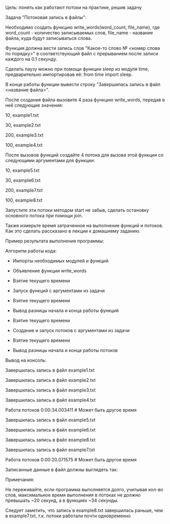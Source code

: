 Цель: понять как работают потоки на практике, решив задачу

Задача "Потоковая запись в файлы":

Необходимо создать функцию write_words(word_count, file_name), где word_count - количество записываемых слов, file_name - название файла, куда будут записываться слова.

Функция должна вести запись слов "Какое-то слово № <номер слова по порядку>" в соответствующий файл с прерыванием после записи каждого на 0.1 секунду.

Сделать паузу можно при помощи функции sleep из модуля time, предварительно импортировав её: from time import sleep.

В конце работы функции вывести строку "Завершилась запись в файл <название файла>".

После создания файла вызовите 4 раза функцию write_words, передав в неё следующие значения:

10, example1.txt

30, example2.txt

200, example3.txt

100, example4.txt

После вызовов функций создайте 4 потока для вызова этой функции со следующими аргументами для функции:

10, example5.txt

30, example6.txt

200, example7.txt

100, example8.txt

Запустите эти потоки методом start не забыв, сделать остановку основного потока при помощи join.

Также измерьте время затраченное на выполнение функций и потоков. Как это сделать рассказано в лекции к домашнему заданию.

Пример результата выполнения программы:

Алгоритм работы кода:

- Импорты необходимых модулей и функций

- Объявление функции write_words

- Взятие текущего времени

- Запуск функций с аргументами из задачи

- Взятие текущего времени

- Вывод разницы начала и конца работы функций

- Взятие текущего времени

- Создание и запуск потоков с аргументами из задачи

- Взятие текущего времени

- Вывод разницы начала и конца работы потоков

Вывод на консоль:

Завершилась запись в файл example1.txt

Завершилась запись в файл example2.txt

Завершилась запись в файл example3.txt

Завершилась запись в файл example4.txt

Работа потоков 0:00:34.003411 # Может быть другое время

Завершилась запись в файл example5.txt

Завершилась запись в файл example6.txt

Завершилась запись в файл example8.txt

Завершилась запись в файл example7.txt

Работа потоков 0:00:20.071575 # Может быть другое время

Записанные данные в файл должны выглядеть так:

Примечания:

Не переживайте, если программа выполняется долго, учитывая кол-во слов, максимальное время выполнения в потоках не должно превышать ~20 секунд, а в функциях ~34 секунды.

Cледует заметить, что запись в example8.txt завершилась раньше, чем в example7.txt, т.к. потоки работали почти одновременно
